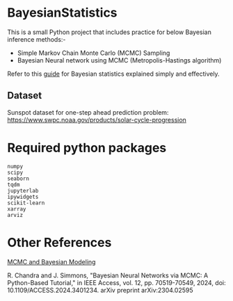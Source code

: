 # BayesianStatistics
This is a small Python project that includes practice for below Bayesian inference methods:-  
- Simple Markov Chain Monte Carlo (MCMC) Sampling
- Bayesian Neural network using MCMC (Metropolis-Hastings algorithm)

Refer to this [guide](https://statswithr.github.io/book/) for Bayesian statistics explained simply and effectively.
## Dataset 
Sunspot dataset for one-step ahead prediction problem: https://www.swpc.noaa.gov/products/solar-cycle-progression 

# Required python packages

    numpy
    scipy
    seaborn
    tqdm
    jupyterlab
    ipywidgets
    scikit-learn
    xarray
    arviz

# Other References
[MCMC and Bayesian Modeling](http://www.columbia.edu/~mh2078/MachineLearningORFE/MCMC_Bayes.pdf)

R. Chandra and J. Simmons, "Bayesian Neural Networks via MCMC: A Python-Based Tutorial," in IEEE Access, vol. 12, pp. 70519-70549, 2024, doi: 10.1109/ACCESS.2024.3401234. arXiv preprint arXiv:2304.02595

